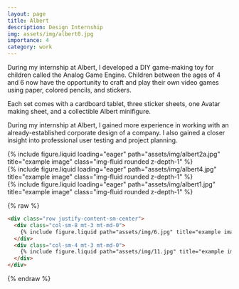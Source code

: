 ```yaml
---
layout: page
title: Albert
description: Design Internship
img: assets/img/albert0.jpg
importance: 4
category: work
---
```

During my internship at Albert, I developed a DIY
game-making toy for children called the Analog Game
Engine. Children between the ages of 4 and 6 now have
the opportunity to craft and play their own video games
using paper, colored pencils, and stickers.

Each set comes with a cardboard tablet, three sticker
sheets, one Avatar making sheet, and a collectible Albert
minifigure.

During my internship at Albert, I gained more experience in
working with an already-established corporate design of a
company. I also gained a closer insight into professional
user testing and project planning.

<div class="row">
    <div class="col-sm mt-3 mt-md-0">
        {% include figure.liquid loading="eager" path="assets/img/albert2a.jpg" title="example image" class="img-fluid rounded z-depth-1" %}
    </div>
</div>
<div class="row">
    <div class="col-sm mt-3 mt-md-0">
        {% include figure.liquid loading="eager" path="assets/img/albert4.jpg" title="example image" class="img-fluid rounded z-depth-1" %}
    </div>
</div>

<div class="row">
    <div class="col-sm mt-3 mt-md-0">
        {% include figure.liquid loading="eager" path="assets/img/albert1.jpg" title="example image" class="img-fluid rounded z-depth-1" %}
    </div>
</div>


{% raw %}

```html
<div class="row justify-content-sm-center">
  <div class="col-sm-8 mt-3 mt-md-0">
    {% include figure.liquid path="assets/img/6.jpg" title="example image" class="img-fluid rounded z-depth-1" %}
  </div>
  <div class="col-sm-4 mt-3 mt-md-0">
    {% include figure.liquid path="assets/img/11.jpg" title="example image" class="img-fluid rounded z-depth-1" %}
  </div>
</div>
```

{% endraw %}
